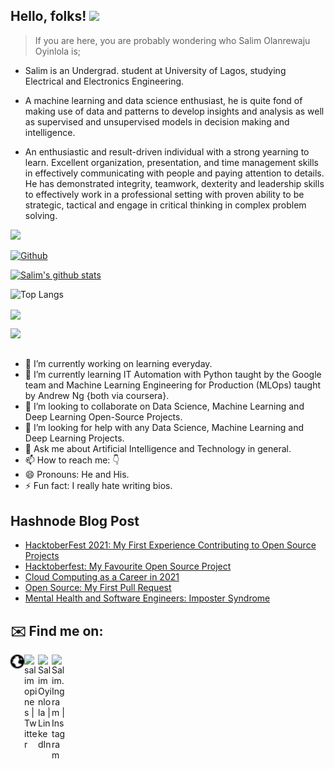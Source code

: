 
## Hello, folks! <img src="https://raw.githubusercontent.com/MartinHeinz/MartinHeinz/master/wave.gif" width="30px">

> If you are here, you are probably wondering who Salim Olanrewaju Oyinlola is; 

- Salim is an Undergrad. student at University of Lagos, studying Electrical and Electronics Engineering.

- A machine learning and data science enthusiast, he is quite fond of making use of data and patterns to develop insights and analysis as well as supervised and unsupervised models in decision making and intelligence.

- An enthusiastic and result-driven individual with a strong yearning to learn. Excellent organization, presentation, and time management skills in effectively communicating with people and paying attention to details. He has demonstrated integrity, teamwork, dexterity and leadership skills to effectively work in a professional setting with proven ability to be strategic, tactical and engage in critical thinking in complex problem solving.
 
![](https://visitor-badge.laobi.icu/badge?page_id=salimcodes.salimcodes)

[![Github](https://img.shields.io/github/followers/salimcodes?label=Follow&style=social)](https://github.com/salimcodes)

[![Salim's github stats](https://github-readme-stats.vercel.app/api?username=salimcodes)](https://github.com/salimcodes/github-readme-stats&theme=blue)

![Top Langs](https://github-readme-stats.vercel.app/api/top-langs/?username=salimcodes&theme=blue)

<img align="center" src="https://github-readme-streak-stats.herokuapp.com/?user=salimcodes" width="500px">

![](https://activity-graph.herokuapp.com/graph?username=salimcodes&theme=react-dark&hide_border=true&area=true)

##
- 🔭 I’m currently working on learning everyday.
- 🌱 I’m currently learning IT Automation with Python taught by the Google team and Machine Learning Engineering for Production (MLOps) taught by Andrew Ng {both via coursera}.
- 👯 I’m looking to collaborate on Data Science, Machine Learning and Deep Learning Open-Source Projects.
- 🤔 I’m looking for help with any Data Science, Machine Learning and Deep Learning Projects.
- 💬 Ask me about Artificial Intelligence and Technology in general.
- 📫 How to reach me: 👇
- 😄 Pronouns: He and His.
- ⚡ Fun fact: I really hate writing bios.
## Hashnode Blog Post
<!-- HASHNODE:START -->
- [HacktoberFest 2021: My First Experience Contributing to Open Source Projects](https://salimcodes.hashnode.dev/hacktoberfest-2021-my-first-experience-contributing-to-open-source-projects)
- [Hacktoberfest: My Favourite Open Source Project](https://salimcodes.hashnode.dev/hacktoberfest-my-favourite-open-source-project)
- [Cloud Computing as a Career in 2021](https://salimcodes.hashnode.dev/cloud-computing-as-a-career-in-2021)
- [Open Source: My First Pull Request](https://salimcodes.hashnode.dev/open-source-my-first-pull-request)
- [Mental Health and Software Engineers: Imposter Syndrome](https://salimcodes.hashnode.dev/mental-health-and-software-engineers-imposter-syndrome)
<!-- HASHNODE:END -->


## ✉️ Find me on:

[<img align="left" alt="Salim O." width="22px" src="https://raw.githubusercontent.com/iconic/open-iconic/master/svg/globe.svg" />](https://salimopines.medium.com/)
[<img align="left" alt="salimopines | Twitter" width="22px" src="https://cdn.jsdelivr.net/npm/simple-icons@v3/icons/twitter.svg" />](https://twitter.com/salimopines)
[<img align="left" alt="Salim Oyinlola | LinkedIn" width="22px" src="https://cdn.jsdelivr.net/npm/simple-icons@v3/icons/linkedin.svg" />](https://www.linkedin.com/in/salim-oyinlola/)
[<img align="left" alt="Salim.Ingram | Instagram" width="22px" src="https://cdn.jsdelivr.net/npm/simple-icons@v3/icons/instagram.svg" />](https://www.instagram.com/salim.ingram)
